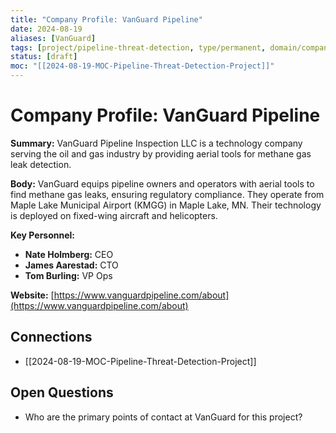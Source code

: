 ```yaml
---
title: "Company Profile: VanGuard Pipeline"
date: 2024-08-19
aliases: [VanGuard]
tags: [project/pipeline-threat-detection, type/permanent, domain/company]
status: [draft]
moc: "[[2024-08-19-MOC-Pipeline-Threat-Detection-Project]]"
---
```


# Company Profile: VanGuard Pipeline

**Summary:** VanGuard Pipeline Inspection LLC is a technology company serving the oil and gas industry by providing aerial tools for methane gas leak detection.

**Body:**
VanGuard equips pipeline owners and operators with aerial tools to find methane gas leaks, ensuring regulatory compliance. They operate from Maple Lake Municipal Airport (KMGG) in Maple Lake, MN. Their technology is deployed on fixed-wing aircraft and helicopters.

**Key Personnel:**
*   **Nate Holmberg:** CEO
*   **James Aarestad:** CTO
*   **Tom Burling:** VP Ops

**Website:** [https://www.vanguardpipeline.com/about](https://www.vanguardpipeline.com/about)

## Connections
*   [[2024-08-19-MOC-Pipeline-Threat-Detection-Project]]

## Open Questions
*   Who are the primary points of contact at VanGuard for this project?
